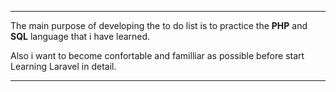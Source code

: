 

*********************************************************************************************************** 

The main purpose of developing the to do list is to practice the **PHP** and **SQL** language that i have learned.

Also i want to become confortable and familliar as possible before start Learning Laravel in detail.

***********************************************************************************************************